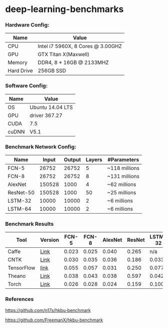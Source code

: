 # deep-learning-benchmarks

### Hardware Config:

| Name | Value |
|------|-------|
| CPU	| Intel i7 5960X, 8 Cores @ 3.00GHZ | 
| GPU	| GTX Titan X(Maxwell) | 
| Memory |	DDR4, 8 * 16GB @ 2133MHZ |
| Hard Drive |	256GB SSD | 

### Software Config:

| Name | Value |
|------|-------|
|OS	| Ubuntu 14.04 LTS |
|GPU | driver	367.27 |
|CUDA	| 7.5 |
|cuDNN |	V5.1 |


### Benchmark Network Config:

|Name | Input | Output | Layers | #Parameters |
|---|------|------|------|------|
| FCN-5 | 26752 | 26752 | 5 | ~118 millions |
| FCN-8 | 26752 | 26752 | 8 | ~131 millions |
| AlexNet | 150528 | 1000 | 4 | ~62 millions |
| ResNet-50 | 150528 | 1000 | 50 | ~25 millions |
| LSTM-32 | 10000 | 10000 | 2 | ~6 millions |
| LSTM-64 | 10000 | 10000 | 2 | ~6 millions |


### Benchmark Results

| Tool     | Version | FCN-5 | FCN-8 | AlexNet | ResNet | LSTM-32 | LSTM-64 |
|----------|---------|-------|-------|---------|--------|---------|---------|
| Caffe | [Link](https://github.com/BVLC/caffe/tree/7f8f9e146d90172e457678866961b86ae4218824) |0.023 | 0.025 | 0.040   | 0.265  |  n/a    | n/a     |
| CNTK |[Link](https://github.com/Microsoft/CNTK/tree/cac191c8c3c08e546c9af25236d368c0ed2812c2)|0.030 | 0.035 |  0.036  | 0.186  | 0.033   | 0.061   |
| TensorFlow |  [link](https://github.com/tensorflow/tensorflow/tree/bc64f05d4090262025a95438b42a54bfdc5bcc80) |0.055 | 0.057 | 0.031 | 0.250  |  0.077  | 0.138   |
| Theano | [Link](https://github.com/Theano/Theano/tree/140d0a064523349b630a284247c7cddd767fc46e) |0.038 | 0.043 | 0.038   | 0.597  |  0.042  |  0.079  |
| Torch | [Link](https://github.com/torch/torch7/tree/95f137f635c3b01d89b9c008b68a9321ca28e59b) | 0.026 | 0.028 | 0.024   | 0.159  |  0.100  | 0.200   |

### References

https://github.com/n17s/hkbu-benchmark

https://github.com/FreemanX/hkbu-benchmark
